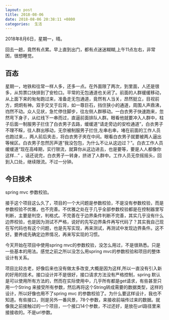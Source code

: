 ```yaml
---
layout: post
title: 2018-08-06
date: 2018-08-06 20:38:11 +0800
categories:  生活
---
```


2018年8月6日，星期一，晴。

回去一趟，竟然有点累。早上直到出门，都有点迷迷糊糊,上午11点左右，非常困，很想睡觉。

## 百态
星期一，地铁和往常一样人多，还多一点。在外面限了两次，到里面，人还是很多，从剪票口快排到了安检口。平常的无包通道也关闭了。前面的人群缓缓移动，从上面下来的匆匆跑过来，准备走无包通道，竟然有人当关，昂然挺立，目视前方，炯炯有神。双手交叉于后背，如一尊巨石，挡住狭小的通道，周围人声鼎沸，岿然不动。众人见状，急忙停住脚步，往左侧人群移动。一白衣男子快速跑来，忽然弯下身子，从红线下一串而过，直逼前面排队人群。眼看他就要冲入人群中，柱子后面一制服男子拦住了白衣男子去路，缓缓道“请走旁边的安检通道”，白衣男子不理不睬，往人群出移动，无奈被制服男子拦住,左串右串，堵在前面的工作人员也跑过来，，两人前后夹击，将白衣男子夹在中间。眼看白衣男子就要被两人逼出等候区。白衣男子忽然厉声道“我没包包，为什么不让从这边过？”。白衣工作人员缓缓道“现在高峰期，实行限流，就算你从这边进去，也是要等，要是人人都像你这样...” ，话还说完，白衣男子一转身，挤进了人群中。工作人员无奈摇摇头，回到入口处，继续限流。不过一分钟。

## 今日技术
spring mvc 参数校验。

接手这个项目这么久了，项目的一个大问题是参数校验，不是没有参数校验，而是参数校验不优雅，也不完善。不优雅之处在于几乎全部参数校验都是在控制器里写判断，主要是判空，判格式。不完善在于边界条件判断不完善，其实几乎没有什么边界校验，也是因为测试不严格，说好的先写边界条件再写代码了？其实我自己现在写代码也有这个问题，也是先写实现，再来测试，再测试中发现边界条件。这不好。要养成先确定边界情况，再来写实现的习惯。

今天开始在项目中使用spring mvc的参数校验，没怎么用过，不是很熟悉。只是一些基本的用法。感觉之前之所以没怎么用spring mvc的参数校验和项目的整体设计有关系。

项目比较古老，好像后来也没有做太多改变,大概是因为这样,所以一直没有引入新的好用的技术。接口设计并不是很好，接口请求方法没有严格控制，spring 默认是可以使用所有方法的，然而在实际使用中，几乎所有都是get请求，有些甚至只用一个String 来接受所有参数，然后再将这个String转成需要的数据类型，这样的设计，所以好像也用不了spring mvc 的参数校验了。为什么要这样设计，我也不知道。有些接口，则是另外一番风景，78个参数，来接收前端传过来的数据。就像我之前接触过的一个项目，一个接口14个参数，不过还好，是放在url路径里来接接收的。不是url参数。

